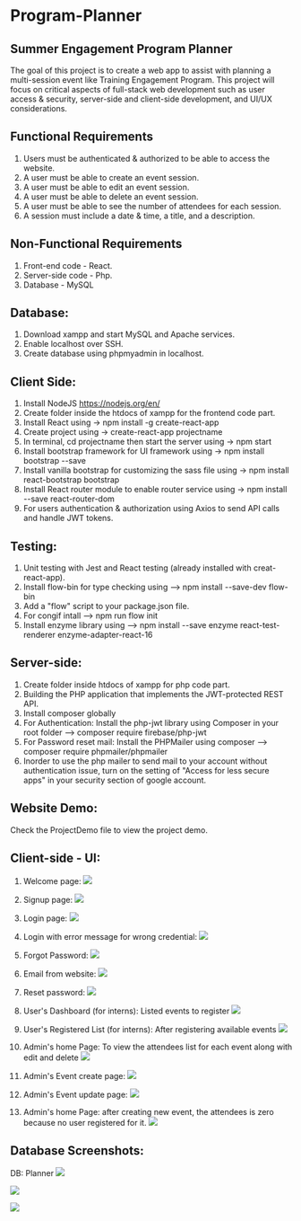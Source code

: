 # Program-Planner
Summer Engagement Program Planner
----------------------------------
The goal of this project is to create a web app to assist with planning a multi-session event like  Training Engagement Program. This project will focus on critical aspects of full-stack web development such as user access & security, server-side and client-side development, and UI/UX considerations.

Functional Requirements
------------------------
1. Users must be authenticated & authorized to be able to access the website.
2. A user must be able to create an event session.
3. A user must be able to edit an event session.
4. A user must be able to delete an event session.
5. A user must be able to see the number of attendees for each session.
6. A session must include a date & time, a title, and a description.

Non-Functional Requirements
---------------------------
1. Front-end code - React. 
2. Server-side code - Php.
3. Database - MySQL

Database:
---------
1. Download xampp and start MySQL and Apache services.
2. Enable localhost over SSH.
2. Create database using phpmyadmin in localhost.

Client Side: 
------------
1. Install NodeJS https://nodejs.org/en/
2. Create folder inside the htdocs of xampp for the frontend code part.
3. Install React using -> npm install -g create-react-app
4. Create project using -> create-react-app projectname
5. In terminal, cd projectname then start the server using -> npm start
6. Install bootstrap framework for UI framework using -> npm install bootstrap --save
7. Install vanilla bootstrap for customizing the sass file using -> npm install react-bootstrap bootstrap
8. Install React router module to enable router service using -> npm install --save react-router-dom
9. For users authentication & authorization using Axios to send API calls and handle JWT tokens.

Testing:
-------------
1. Unit testing with Jest and React testing (already installed with creat-react-app).
2. Install flow-bin for type checking using --> npm install --save-dev flow-bin
3. Add a "flow" script to your package.json file.
4. For congif intall --> npm run flow init
5. Install enzyme library using --> npm install --save enzyme react-test-renderer enzyme-adapter-react-16

Server-side:
------------
1. Create folder inside htdocs of xampp for php code part.
2. Building the PHP application that implements the JWT-protected REST API.
3. Install composer globally
4. For Authentication: Install the php-jwt library using Composer in your root folder --> composer require firebase/php-jwt 
5. For Password reset mail: Install the PHPMailer using composer --> composer require phpmailer/phpmailer
6. Inorder to use the php mailer to send mail to your account without authentication issue, turn on the setting of "Access for less secure apps" in your security section of google account.

Website Demo:
-------------
Check the ProjectDemo file to view the project demo.

Client-side - UI:
---------------
1. Welcome page:
![](Screenshots-UI/Screen%20Shot%202020-07-13%20at%204.46.22%20PM.png)

2. Signup page:
![](Screenshots-UI/Screen%20Shot%202020-07-13%20at%204.54.17%20PM.png)

3. Login page:
![](Screenshots-UI/Screen%20Shot%202020-07-13%20at%204.52.14%20PM.png)

4. Login with error message for wrong credential:
![](Screenshots-UI/Screen%20Shot%202020-07-13%20at%204.52.25%20PM.png)

4. Forgot Password:
![](Screenshots-UI/Screen%20Shot%202020-07-13%20at%204.52.44%20PM.png)

5. Email from website:
![](Screenshots-UI/Screen%20Shot%202020-07-13%20at%204.53.26%20PM.png)

6. Reset password:
![](Screenshots-UI/Screen%20Shot%202020-07-13%20at%204.53.47%20PM.png)

6. User's Dashboard (for interns): Listed events to register
![](Screenshots-UI/Screen%20Shot%202020-07-13%20at%204.51.14%20PM.png)

7. User's Registered List (for interns): After registering available events
![](Screenshots-UI/Screen%20Shot%202020-07-13%20at%204.51.32%20PM.png)

8. Admin's home Page: To view the attendees list for each event along with edit and delete
![](Screenshots-UI/Screen%20Shot%202020-07-13%20at%204.54.42%20PM.png)

9. Admin's Event create page:
![](Screenshots-UI/Screen%20Shot%202020-07-13%20at%204.56.02%20PM.png)

10. Admin's Event update page:
![](Screenshots-UI/Screen%20Shot%202020-07-13%20at%204.56.15%20PM.png)

11. Admin's home Page: after creating new event, the attendees is zero because no user registered for it.
![](Screenshots-UI/Screen%20Shot%202020-07-13%20at%204.56.29%20PM.png)

Database Screenshots:
---------------------
DB: Planner
![](Screenshots-UI/Screen%20Shot%202020-07-13%20at%205.24.18%20PM.png)

![](Screenshots-UI/Screen%20Shot%202020-07-13%20at%205.24.31%20PM.png)

![](Screenshots-UI/Screen%20Shot%202020-07-13%20at%205.24.39%20PM.png)

